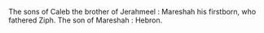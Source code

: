 The sons of Caleb the brother of Jerahmeel : Mareshah his firstborn, who fathered Ziph. The son of Mareshah : Hebron.
